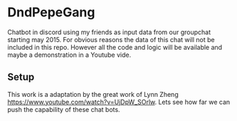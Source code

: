 # DndPepeGang
Chatbot in discord using my friends as input data from our groupchat starting may 2015.
For obvious reasons the data of this chat will not be included in this repo. However all the code and logic will be available and maybe a demonstration in a Youtube vide.

## Setup 
This work is a adaptation by the great work of Lynn Zheng https://www.youtube.com/watch?v=UjDpW_SOrlw. Lets see how far we can push the capability of these chat bots.

